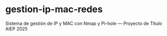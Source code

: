 # gestion-ip-mac-redes
Sistema de gestión de IP y MAC con Nmap y Pi-hole — Proyecto de Título AIEP 2025
